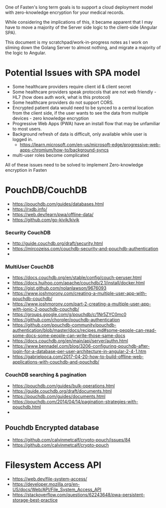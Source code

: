 One of Fasten's long term goals is to support a cloud deployment model with zero-knowledge encryption for your medical records.

While considering the implications of this, it became apparent that I may have to move a majority of the Server side logic to the client-side (Angular SPA). 

This document is my scratchpad/work-in-progress notes as I work on sliming down the Golang Server to almost nothing, and migrate a majority of the logic to Angular. 

# Potential Issues with SPA model
- Some healthcare providers require client id & client secret
- Some healthcare providers speak protocols that are not web friendly - HL7 (how does auth work, what is this protocol)
- Some healthcare providers do not support CORS. 
- Encrypted patient data would need to be synced to a central location from the client side, if the user wants to see the data from multiple devices - zero knowledge encryption
- Progressive Web Apps (PWA) have an install flow that may be unfamiliar to most users. 
- Background refresh of data is difficult, only available while user is logged in. 
	- https://learn.microsoft.com/en-us/microsoft-edge/progressive-web-apps-chromium/how-to/background-syncs
- multi-user roles become complicated

All of these issues need to be solved to implement Zero-knowledge encryption in Fasten

# PouchDB/CouchDB
- https://pouchdb.com/guides/databases.html
- https://rxdb.info/
- https://web.dev/learn/pwa/offline-data/
- https://github.com/go-kivik/kivik

### Security CouchDB
- http://guide.couchdb.org/draft/security.html
- https://mircozeiss.com/couchdb-security-and-pouchdb-authentication
- 
### MultiUser CouchDB
- https://docs.couchdb.org/en/stable/config/couch-peruser.html
- https://docs.huihoo.com/apache/couchdb/2.1/install/docker.html
- https://gist.github.com/nolanlawson/9676093
- https://www.joshmorony.com/creating-a-multiple-user-app-with-pouchdb-couchdb/
- https://www.joshmorony.com/part-2-creating-a-multiple-user-app-with-ionic-2-pouchdb-couchdb/
- https://groups.google.com/g/pouchdb/c/1Nr5ZYC0mc0
- https://github.com/chorpler/pouchdb-authentication
- https://github.com/pouchdb-community/pouchdb-authentication/blob/master/docs/recipes.md#some-people-can-read-some-docs-some-people-can-write-those-same-docs
- https://docs.couchdb.org/en/main/api/server/authn.html
- https://www.bennadel.com/blog/3206-configuring-pouchdb-after-login-for-a-database-per-user-architecture-in-angular-2-4-1.htm
- https://gabrielpoca.com/2017-04-20-how-to-build-offline-web-applications-with-couchdb-and-pouchdb/



### CouchDB searching & pagination
- https://pouchdb.com/guides/bulk-operations.html
- https://guide.couchdb.org/draft/documents.html
- https://pouchdb.com/guides/documents.html
- https://pouchdb.com/2014/04/14/pagination-strategies-with-pouchdb.html
- 

## Pouchdb Encrypted database
- https://github.com/calvinmetcalf/crypto-pouch/issues/84
- https://github.com/calvinmetcalf/crypto-pouch

# Filesystem Access API 
- https://web.dev/file-system-access/
- https://developer.mozilla.org/en-US/docs/Web/API/File_System_Access_API
- https://stackoverflow.com/questions/62243648/pwa-persistent-storage-best-practice

